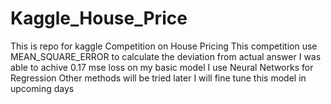 # Kaggle_House_Price
This is repo for kaggle Competition on House Pricing
This competition use MEAN_SQUARE_ERROR to calculate the deviation from actual answer
I was able to achive 0.17 mse loss on my basic model 
I use Neural Networks for Regression
Other methods will be tried later
I will fine tune this model in upcoming days
